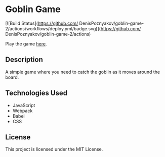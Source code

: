 # Goblin Game

[![Build Status](https://github.com/ DenisPoznyakov/goblin-game-2/actions/workflows/deploy.yml/badge.svg)](https://github.com/ DenisPoznyakov/goblin-game-2/actions)

Play the game [here](https://DenisPoznyakov.github.io/goblin-game-2/).

## Description
A simple game where you need to catch the goblin as it moves around the board.

## Technologies Used
- JavaScript
- Webpack
- Babel
- CSS

## License
This project is licensed under the MIT License.